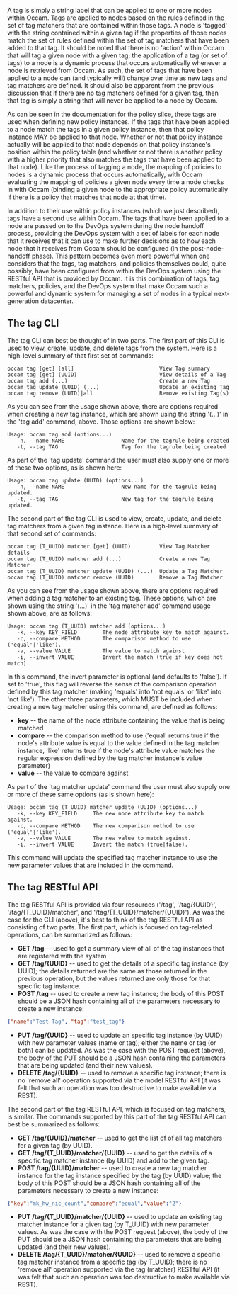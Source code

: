 A tag is simply a string label that can be applied to one or more nodes within Occam.  Tags are applied to nodes based on the rules defined in the set of tag matchers that are contained within those tags.  A node is 'tagged' with the string contained within a given tag if the properties of those nodes match the set of rules defined within the set of tag matchers that have been added to that tag.  It should be noted that there is no 'action' within Occam that will tag a given node with a given tag; the application of a tag (or set of tags) to a node is a dynamic process that occurs automatically whenever a node is retrieved from Occam.  As such, the set of tags that have been applied to a node can (and typically will) change over time as new tags and tag matchers are defined.  It should also be apparent from the previous discussion that if there are no tag matchers defined for a given tag, then that tag is simply a string that will never be applied to a node by Occam.

As can be seen in the documentation for the policy slice, these tags are used when defining new policy instances.  If the tags that have been applied to a node match the tags in a given policy instance, then that policy instance MAY be applied to that node.  Whether or not that policy instance actually will be applied to that node depends on that policy instance's position within the policy table (and whether or not there is another policy with a higher priority that also matches the tags that have been applied to that node).  Like the process of tagging a node, the mapping of policies to nodes is a dynamic process that occurs automatically, with Occam evaluating the mapping of policies a given node every time a node checks in with Occam (binding a given node to the appropriate policy automatically if there is a policy that matches that node at that time).

In addition to their use within policy instances (which we just described), tags have a second use within Occam.  The tags that have been applied to a node are passed on to the DevOps system during the node handoff process, providing the DevOps system with a set of labels for each node that it receives that it can use to make further decisions as to how each node that it receives from Occam should be configured (in the post-node-handoff phase).  This pattern becomes even more powerful when one considers that the tags, tag matchers, and policies themselves could, quite possibly, have been configured from within the DevOps system using the RESTful API that is provided by Occam.  It is this combination of tags, tag matchers, policies, and the DevOps system that make Occam such a powerful and dynamic system for managing a set of nodes in a typical next-generation datacenter.

## The tag CLI

The tag CLI can best be thought of in two parts.  The first part of this CLI is used to view, create, update, and delete tags from the system.  Here is a high-level summary of that first set of commands:
```
occam tag [get] [all]                           View Tag summary
occam tag [get] (UUID)                          View details of a Tag
occam tag add (...)                             Create a new Tag
occam tag update (UUID) (...)                   Update an existing Tag
occam tag remove (UUID)|all                     Remove existing Tag(s)
```
As you can see from the usage shown above, there are options required when creating a new tag instance, which are shown using the string '(...)' in the 'tag add' command, above.  Those options are shown below:
```
Usage: occam tag add (options...)
   -n, --name NAME                  Name for the tagrule being created
   -t, --tag TAG                    Tag for the tagrule being created
```
As part of the 'tag update' command the user must also supply one or more of these two options, as is shown here:
```
Usage: occam tag update (UUID) (options...)
   -n, --name NAME                  New name for the tagrule being updated.
   -t, --tag TAG                    New tag for the tagrule being updated.
```
The second part of the tag CLI is used to view, create, update, and delete tag matchers from a given tag instance.  Here is a high-level summary of that second set of commands:
```
occam tag (T_UUID) matcher [get] (UUID)         View Tag Matcher details
occam tag (T_UUID) matcher add (...)            Create a new Tag Matcher
occam tag (T_UUID) matcher update (UUID) (...)  Update a Tag Matcher
occam tag (T_UUID) matcher remove (UUID)        Remove a Tag Matcher
```
As you can see from the usage shown above, there are options required when adding a tag matcher to an existing tag.  These options, which are shown using the string '(...)' in the 'tag matcher add' command usage shown above, are as follows:
```
Usage: occam tag (T_UUID) matcher add (options...)
   -k, --key KEY_FIELD        The node attribute key to match against.
   -c, --compare METHOD       The comparison method to use ('equal'|'like').
   -v, --value VALUE          The value to match against
   -i, --invert VALUE         Invert the match (true if key does not match).
```
In this command, the invert parameter is optional (and defaults to 'false').  If set to 'true', this flag will reverse the sense of the comparison operation defined by this tag matcher (making 'equals' into 'not equals' or 'like' into 'not like').  The other three parameters, which MUST be included when creating a new tag matcher using this command, are defined as follows:

* **key** --  the name of the node attribute containing the value that is being matched
* **compare** -- the comparison method to use ('equal' returns true if the node's attribute value is equal to the value defined in the tag matcher instance, 'like' returns true if the node's attribute value matches the regular expression defined by the tag matcher instance's value parameter)
* **value** -- the value to compare against

As part of the 'tag matcher update' command the user must also supply one or more of these same options (as is shown here):
```
Usage: occam tag (T_UUID) matcher update (UUID) (options...)
   -k, --key KEY_FIELD     The new node attribute key to match against.
   -c, --compare METHOD    The new comparison method to use ('equal'|'like').
   -v, --value VALUE       The new value to match against.
   -i, --invert VALUE      Invert the match (true|false).
```
This command will update the specified tag matcher instance to use the new parameter values that are included in the command.

## The tag RESTful API

The tag RESTful API is provided via four resources ('/tag', '/tag/{UUID}', '/tag/{T_UUID}/matcher', and '/tag/{T_UUID}/matcher/{UUID}').  As was the case for the CLI (above), it's best to think of the tag RESTful API as consisting of two parts.  The first part, which is focused on tag-related operations, can be summarized as follows:

* **GET /tag** -- used to get a summary view of all of the tag instances that are registered with the system
* **GET /tag/{UUID}** -- used to get the details of a specific tag instance (by UUID); the details returned are the same as those returned in the previous operation, but the values returned are only those for that specific tag instance.
* **POST /tag** -- used to create a new tag instance; the body of this POST should be a JSON hash containing all of the parameters necessary to create a new instance:
```json
{"name":"Test Tag", "tag":"test_tag"}
```
* **PUT /tag/{UUID}** -- used to update an specific tag instance (by UUID) with new parameter values (name or tag); either the name or tag (or both) can be updated. As was the case with the POST request (above), the body of the PUT should be a JSON hash containing the parameters that are being updated (and their new values).
* **DELETE /tag/{UUID}** -- used to remove a specific tag instance; there is no 'remove all' operation supported via the model RESTful API (it was felt that such an operation was too destructive to make available via REST).

The second part of the tag RESTful  API, which is focused on tag matchers, is similar.  The commands supported by this part of the tag RESTful API can best be summarized as follows:

* **GET /tag/{UUID}/matcher** -- used to get the list of of all tag matchers for a given tag (by UUID).
* **GET /tag/{T_UUID}/matcher/{UUID}** -- used to get the details of a specific tag matcher instance (by UUID) and add to the given tag.
* **POST /tag/{UUID}/matcher** -- used to create a new tag matcher instance for the tag instance specified by the tag (by UUID) value; the body of this POST should be a JSON hash containing all of the parameters necessary to create a new instance:
```json
{"key":"mk_hw_nic_count","compare":"equal","value":"2"}
```
* **PUT /tag/{T_UUID}/matcher/{UUID}** -- used to update an existing tag matcher instance for a given tag (by T_UUID) with new parameter values. As was the case with the POST request (above), the body of the PUT should be a JSON hash containing the parameters that are being updated (and their new values).
* **DELETE /tag/{T_UUID}/matcher/{UUID}** -- used to remove a specific tag matcher instance from a specific tag (by T_UUID); there is no 'remove all' operation supported via the tag (matcher) RESTful API (it was felt that such an operation was too destructive to make available via REST).
